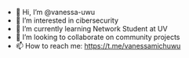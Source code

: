 - 👋 Hi, I’m @vanessa-uwu
- 👀 I’m interested in cibersecurity
- 🌱 I’m currently learning Network Student at UV
- 💞️ I’m looking to collaborate on community projects 
- 📫 How to reach me: https://t.me/vanessamichuwu

<!---
vanessa-uwu/vanessa-uwu is a ✨ special ✨ repository because its `README.md` (this file) appears on your GitHub profile.
You can click the Preview link to take a look at your changes.
--->
